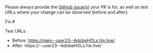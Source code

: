 Please always provide the [GitHub issue(s)](../issues) your PR is for, as well as test URLs where your change can be observed (before and after):

Fix #<gh-issue-id>

Test URLs:
- Before: https://main--user23--AdobeHOLs.hlx.live/
- After: https://<branch>--user23--AdobeHOLs.hlx.live/
